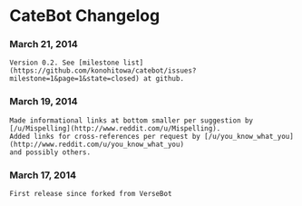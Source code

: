 # CateBot Changelog

### March 21, 2014
	Version 0.2. See [milestone list](https://github.com/konohitowa/catebot/issues?milestone=1&page=1&state=closed) at github.
	
### March 19, 2014
	Made informational links at bottom smaller per suggestion by [/u/Mispelling](http://www.reddit.com/u/Mispelling).
	Added links for cross-references per request by [/u/you_know_what_you](http://www.reddit.com/u/you_know_what_you)
	and possibly others.
	
### March 17, 2014
	First release since forked from VerseBot

